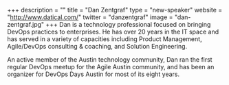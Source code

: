 +++
description = ""
title = "Dan Zentgraf"
type = "new-speaker"
website = "http://www.datical.com/"
twitter = "danzentgraf"
image = "dan-zentgraf.jpg"
+++
Dan is a technology professional focused on bringing DevOps practices to enterprises. He has over 20 years in the IT space and has served in a variety of capacities including Product Management, Agile/DevOps consulting & coaching, and Solution Engineering.

An active member of the Austin technology community, Dan ran the first regular DevOps meetup for the Agile Austin community, and has been an organizer for DevOps Days Austin for most of its eight years.